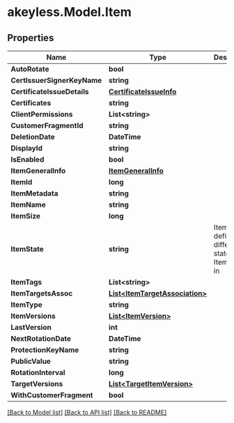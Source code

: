 # akeyless.Model.Item

## Properties

Name | Type | Description | Notes
------------ | ------------- | ------------- | -------------
**AutoRotate** | **bool** |  | [optional] 
**CertIssuerSignerKeyName** | **string** |  | [optional] 
**CertificateIssueDetails** | [**CertificateIssueInfo**](CertificateIssueInfo.md) |  | [optional] 
**Certificates** | **string** |  | [optional] 
**ClientPermissions** | **List&lt;string&gt;** |  | [optional] 
**CustomerFragmentId** | **string** |  | [optional] 
**DeletionDate** | **DateTime** |  | [optional] 
**DisplayId** | **string** |  | [optional] 
**IsEnabled** | **bool** |  | [optional] 
**ItemGeneralInfo** | [**ItemGeneralInfo**](ItemGeneralInfo.md) |  | [optional] 
**ItemId** | **long** |  | [optional] 
**ItemMetadata** | **string** |  | [optional] 
**ItemName** | **string** |  | [optional] 
**ItemSize** | **long** |  | [optional] 
**ItemState** | **string** | ItemState defines the different states an Item can be in | [optional] 
**ItemTags** | **List&lt;string&gt;** |  | [optional] 
**ItemTargetsAssoc** | [**List&lt;ItemTargetAssociation&gt;**](ItemTargetAssociation.md) |  | [optional] 
**ItemType** | **string** |  | [optional] 
**ItemVersions** | [**List&lt;ItemVersion&gt;**](ItemVersion.md) |  | [optional] 
**LastVersion** | **int** |  | [optional] 
**NextRotationDate** | **DateTime** |  | [optional] 
**ProtectionKeyName** | **string** |  | [optional] 
**PublicValue** | **string** |  | [optional] 
**RotationInterval** | **long** |  | [optional] 
**TargetVersions** | [**List&lt;TargetItemVersion&gt;**](TargetItemVersion.md) |  | [optional] 
**WithCustomerFragment** | **bool** |  | [optional] 

[[Back to Model list]](../README.md#documentation-for-models) [[Back to API list]](../README.md#documentation-for-api-endpoints) [[Back to README]](../README.md)

